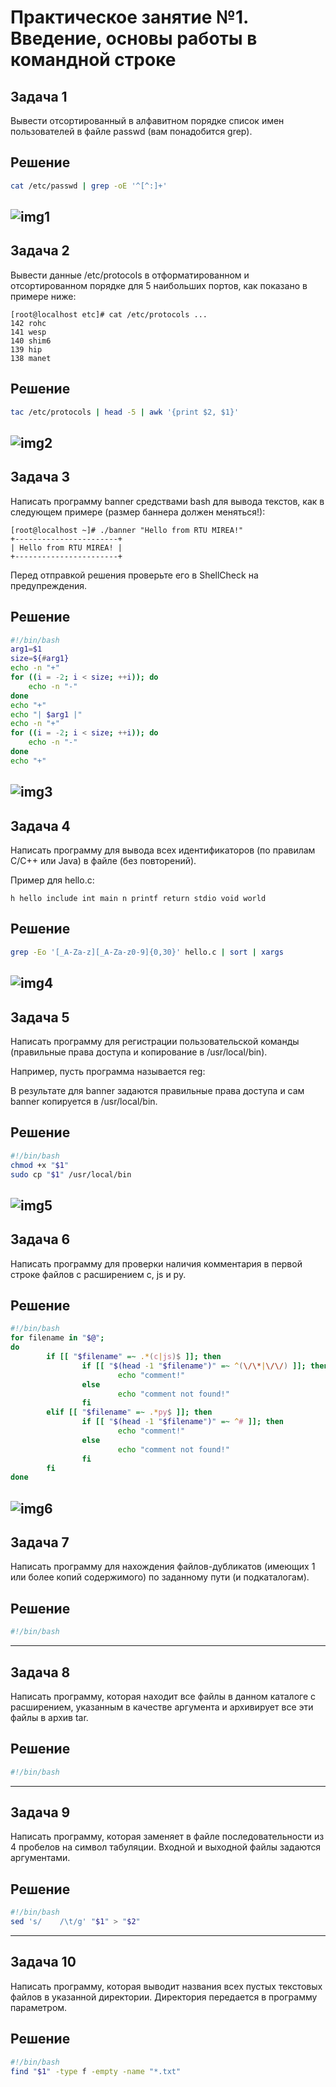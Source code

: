 # Практическое занятие №1. Введение, основы работы в командной строке

## Задача 1

Вывести отсортированный в алфавитном порядке список имен пользователей в файле passwd (вам понадобится grep).

## Решение

```bash
cat /etc/passwd | grep -oE '^[^:]+'
```
![img1](img/Pasted%20image%2020240908183528.png)
---
## Задача 2

Вывести данные /etc/protocols в отформатированном и отсортированном порядке для 5 наибольших портов, как показано в примере ниже:

```
[root@localhost etc]# cat /etc/protocols ...
142 rohc
141 wesp
140 shim6
139 hip
138 manet
```

## Решение

```bash
tac /etc/protocols | head -5 | awk '{print $2, $1}'
```
![img2](img/Pasted%20image%2020240908183656.png)
---
## Задача 3

Написать программу banner средствами bash для вывода текстов, как в следующем примере (размер баннера должен меняться!):

```
[root@localhost ~]# ./banner "Hello from RTU MIREA!"
+-----------------------+
| Hello from RTU MIREA! |
+-----------------------+
```

Перед отправкой решения проверьте его в ShellCheck на предупреждения.

## Решение

```bash
#!/bin/bash
arg1=$1
size=${#arg1}
echo -n "+"
for ((i = -2; i < size; ++i)); do
    echo -n "-"
done
echo "+"
echo "| $arg1 |"
echo -n "+"
for ((i = -2; i < size; ++i)); do
    echo -n "-"
done
echo "+"
```
![img3](img/Pasted%20image%2020240908183758.png)
---
## Задача 4

Написать программу для вывода всех идентификаторов (по правилам C/C++ или Java) в файле (без повторений).

Пример для hello.c:

```
h hello include int main n printf return stdio void world
```

## Решение

```bash
grep -Eo '[_A-Za-z][_A-Za-z0-9]{0,30}' hello.c | sort | xargs
```
![img4](img/Pasted%20image%2020240908185233.png)
---
## Задача 5

Написать программу для регистрации пользовательской команды (правильные права доступа и копирование в /usr/local/bin).

Например, пусть программа называется reg:

В результате для banner задаются правильные права доступа и сам banner копируется в /usr/local/bin.

## Решение

```bash
#!/bin/bash
chmod +x "$1"
sudo cp "$1" /usr/local/bin
```
![img5](img/Pasted%20image%2020240908190919.png)
---
## Задача 6

Написать программу для проверки наличия комментария в первой строке файлов с расширением c, js и py.

## Решение

```bash
#!/bin/bash
for filename in "$@";
do
        if [[ "$filename" =~ .*(c|js)$ ]]; then
                if [[ "$(head -1 "$filename")" =~ ^(\/\*|\/\/) ]]; then
                        echo "comment!"
                else
                        echo "comment not found!"
                fi
        elif [[ "$filename" =~ .*py$ ]]; then
                if [[ "$(head -1 "$filename")" =~ ^# ]]; then
                        echo "comment!"
                else
                        echo "comment not found!"
                fi
        fi
done
```
![img6](img/Pasted%20image%2020240908201821.png)
---
## Задача 7

Написать программу для нахождения файлов-дубликатов (имеющих 1 или более копий содержимого) по заданному пути (и подкаталогам).

## Решение

```bash
#!/bin/bash

```

---
## Задача 8

Написать программу, которая находит все файлы в данном каталоге с расширением, указанным в качестве аргумента и архивирует все эти файлы в архив tar.

## Решение

```bash
#!/bin/bash

```

---
## Задача 9

Написать программу, которая заменяет в файле последовательности из 4 пробелов на символ табуляции. Входной и выходной файлы задаются аргументами.

## Решение

```bash
#!/bin/bash
sed 's/    /\t/g' "$1" > "$2"
```

---
## Задача 10

Написать программу, которая выводит названия всех пустых текстовых файлов в указанной директории. Директория передается в программу параметром. 

## Решение

```bash
#!/bin/bash
find "$1" -type f -empty -name "*.txt"
```